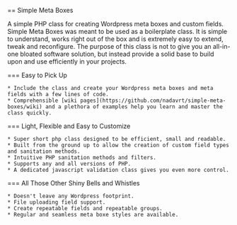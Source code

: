 == Simple Meta Boxes

A simple PHP class for creating Wordpress meta boxes and custom fields. Simple Meta Boxes was meant to be used as a boilerplate class. It is simple to understand, works right out of the box and is extremely easy to extend, tweak and reconfigure. The purpose of this class is not to give you an all-in-one bloated software solution, but instead provide a solid base to build upon and use efficiently in your projects.

=== Easy to Pick Up

    * Include the class and create your Wordpress meta boxes and meta fields with a few lines of code.
    * Comprehensible [wiki pages](https://github.com/nadavrt/simple-meta-boxes/wiki) and a plethora of examples help you learn and master the class quickly.

=== Light, Flexible and Easy to Customize 

    * Super short php class designed to be efficient, small and readable.
    * Built from the ground up to allow the creation of custom field types and sanitation methods.
    * Intuitive PHP sanitation methods and filters.
    * Supports any and all versions of PHP.
    * A dedicated javascript validation class gives you even more control.

=== All Those Other Shiny Bells and Whistles

	* Doesn't leave any Wordpress footprint.
    * File uploading field support.
    * Create repeatable fields and repeatable groups.
    * Regular and seamless meta boxe styles are available.
    